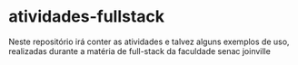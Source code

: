 # atividades-fullstack
Neste repositório irá conter as atividades e talvez alguns exemplos de uso, realizadas durante a matéria de full-stack da faculdade senac joinville
